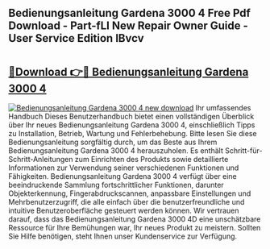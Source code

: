 ## Bedienungsanleitung Gardena 3000 4 Free Pdf Download - Part-fLI New Repair Owner Guide - User Service Edition lBvcv

# <h2><a href="http://df61u8b.blite.top/?on=Bedienungsanleitung+Gardena+3000+4">🔗Download 👉🔴 Bedienungsanleitung Gardena 3000 4</a></h2>

[![Bedienungsanleitung Gardena 3000 4 new download](https://i.imgur.com/lujVjoI.png)](http://df61u8b.blite.top/?on=Bedienungsanleitung+Gardena+3000+4)
Ihr umfassendes Handbuch Dieses Benutzerhandbuch bietet einen vollständigen Überblick über Ihr neues Bedienungsanleitung Gardena 3000 4, einschließlich Tipps zu Installation, Betrieb, Wartung und Fehlerbehebung. Bitte lesen Sie diese Bedienungsanleitung sorgfältig durch, um das Beste aus Ihrem Bedienungsanleitung Gardena 3000 4 herauszuholen. Es enthält Schritt-für-Schritt-Anleitungen zum Einrichten des Produkts sowie detaillierte Informationen zur Verwendung seiner verschiedenen Funktionen und Fähigkeiten. Bedienungsanleitung Gardena 3000 4 verfügt über eine beeindruckende Sammlung fortschrittlicher Funktionen, darunter Objekterkennung, Fingerabdruckscannen, anpassbare Einstellungen und Mehrbenutzerzugriff, die alle einfach über die benutzerfreundliche und intuitive Benutzeroberfläche gesteuert werden können. Wir vertrauen darauf, dass das Bedienungsanleitung Gardena 3000 4D eine unschätzbare Ressource für Ihre Bemühungen war, Ihr neues Produkt zu meistern. Sollten Sie Hilfe benötigen, steht Ihnen unser Kundenservice zur Verfügung.
